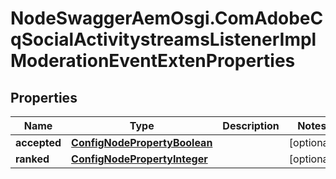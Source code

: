 # NodeSwaggerAemOsgi.ComAdobeCqSocialActivitystreamsListenerImplModerationEventExtenProperties

## Properties

Name | Type | Description | Notes
------------ | ------------- | ------------- | -------------
**accepted** | [**ConfigNodePropertyBoolean**](ConfigNodePropertyBoolean.md) |  | [optional] 
**ranked** | [**ConfigNodePropertyInteger**](ConfigNodePropertyInteger.md) |  | [optional] 


